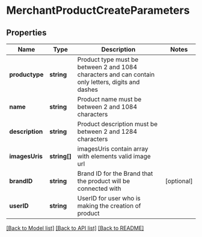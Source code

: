 # MerchantProductCreateParameters

## Properties
Name | Type | Description | Notes
------------ | ------------- | ------------- | -------------
**productype** | **string** | Product type must be between 2 and 1084 characters and can contain only letters, digits and dashes | 
**name** | **string** | Product name must be between 2 and 1084 characters | 
**description** | **string** | Product description must be between 2 and 1284 characters | 
**imagesUris** | **string[]** | imagesUris contain array with elements valid image url | 
**brandID** | **string** | Brand ID for the Brand that the product will be connected with | [optional] 
**userID** | **string** | UserID for user who is making the creation of product | 

[[Back to Model list]](../README.md#documentation-for-models) [[Back to API list]](../README.md#documentation-for-api-endpoints) [[Back to README]](../README.md)


